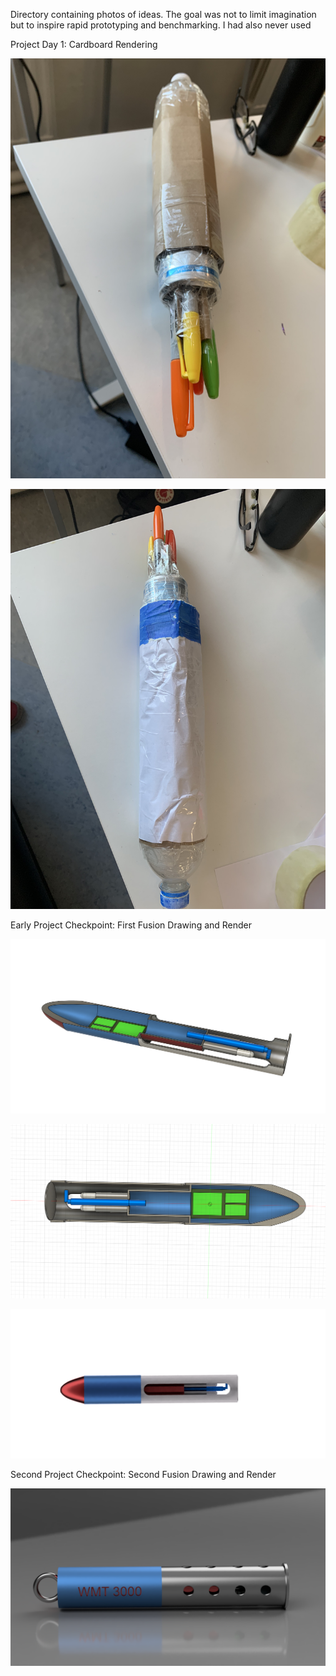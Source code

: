 Directory containing photos of ideas. The goal was not to limit imagination but to inspire rapid prototyping and benchmarking. I had also never used

Project Day 1: Cardboard Rendering

![Picture of a Day 1 Cardboard rendering during the design kickoff day](Proto0.JPEG)

![Cardboard and Plastic Bottle Sample 2](Proto01.JPEG)

Early Project Checkpoint: First Fusion Drawing and Render

![First Fusion Drawing and render](Proto1.png)

![First Fusion Drawing and Render](Proto11.png)

![First Fusion Drawing and Render](Proto111.png)

Second Project Checkpoint: Second Fusion Drawing and Render

![Second Fusion Drawing and Render](Proto2.png)


